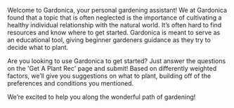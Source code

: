Welcome to Gardonica, your personal gardening assistant! We at Gardonica found that a topic that is often neglected is the importance of cultivating a healthy individual relationship with the natural world. It’s often hard to find resources and know where to get started. Gardonica is meant to serve as an educational tool, giving beginner gardeners guidance as they try to decide what to plant. 

Are you looking to use Gardonica to get started? Just answer the questions on the 'Get A Plant Rec' page and submit! Based on differently weighted factors, we’ll give you suggestions on what to plant, building off of the preferences and conditions you mentioned. 

We’re excited to help you along the wonderful path of gardening!
